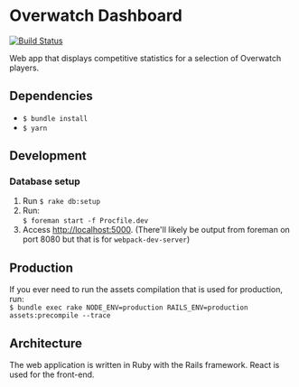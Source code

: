 # Overwatch Dashboard
[![Build Status](https://travis-ci.com/duncanleo/overwatch-dashboard.svg?token=K55cj8GL5QGanosi8wGd&branch=master)](https://travis-ci.com/duncanleo/overwatch-dashboard)

Web app that displays competitive statistics for a selection of Overwatch players.

## Dependencies
- `$ bundle install`
- `$ yarn`

## Development
### Database setup
1. Run `$ rake db:setup`
2. Run:  
`$ foreman start -f Procfile.dev`
3. Access [http://localhost:5000](http://localhost:5000). (There'll likely be output from foreman on port 8080 but that is for `webpack-dev-server`)

## Production
If you ever need to run the assets compilation that is used for production, run:  
`$ bundle exec rake NODE_ENV=production RAILS_ENV=production assets:precompile --trace`

## Architecture
The web application is written in Ruby with the Rails framework. React is used for the front-end.
